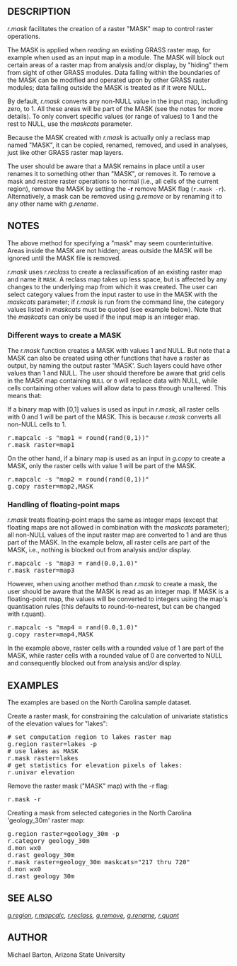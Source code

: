 <h2>DESCRIPTION</h2>

<em>r.mask</em> facilitates the creation of a raster "MASK" map to
control raster operations.

<p>
The MASK is applied when <em>reading</em> an existing GRASS raster map,
for example when used as an input map in a module. The MASK will block out
certain areas of a raster map from analysis and/or display, by "hiding" them
from sight of other GRASS modules. Data falling within the boundaries of the
MASK can be modified and operated upon by other GRASS raster modules; data
falling outside the MASK is treated as if it were NULL.
<p>
By default, <em>r.mask</em> converts any non-NULL value in the input map,
including zero, to 1. All these areas will be part of the MASK (see the notes
for more details). To only convert specific values (or range of values) to 1
and the rest to NULL, use the <em>maskcats</em> parameter.
<p>
Because the MASK created with <em>r.mask</em> is actually only a reclass map
named "MASK", it can be copied, renamed, removed, and used in analyses, just
like other GRASS raster map layers.
<p>
The user should be aware that a MASK remains in place until a user renames it
to something other than "MASK", or removes it. To remove a mask and restore
raster operations to normal (i.e., all cells of the current region), remove the
MASK by setting the <b>-r</b> remove MASK flag (<code>r.mask -r</code>).
Alternatively, a mask can be removed using <em>g.remove</em> or by renaming it
to any other name with <em>g.rename</em>.

<h2>NOTES</h2>

The above method for specifying a "mask" may seem counterintuitive. Areas
inside the MASK are not hidden; areas outside the MASK will be ignored until
the MASK file is removed.
<p>
<em>r.mask</em> uses <em>r.reclass</em> to create a reclassification of an
existing raster map and name it <code>MASK</code>. A reclass map takes up less
space, but is affected by any changes to the underlying map from which it was
created. The user can select category values from the input raster to use in the
MASK with the <em>maskcats</em> parameter; if <em>r.mask</em> is run from the
command line, the category values listed in <em>maskcats</em> must be quoted
(see example below). Note that the <em>maskcats</em> can only be used if the
input map is an integer map.

<h3>Different ways to create a MASK</h3>

The <em>r.mask</em> function creates a MASK with values 1 and NULL. But note
that a MASK can also be created using other functions that have a raster as
output, by naming the output raster 'MASK'. Such layers could have other
values than 1 and NULL. The user should therefore be aware that grid cells
in the MASK map containing <code>NULL</code> or <code>0</code> will replace data with
NULL, while cells containing other values will allow data to pass through
unaltered. This means that:
<p>
If a binary map with [0,1] values is used as input in <em>r.mask</em>, all
raster cells with 0 and 1 will be part of the MASK. This is because
<em>r.mask</em> converts all non-NULL cells to 1.

<div class="code"><pre>
r.mapcalc -s "map1 = round(rand(0,1))"
r.mask raster=map1
</pre></div>

On the other hand, if a binary map is used as an input in <em>g.copy</em> to create a MASK,
only the raster cells with value 1 will be part of the MASK.

<div class="code"><pre>
r.mapcalc -s "map2 = round(rand(0,1))"
g.copy raster=map2,MASK
</pre></div>

<h3>Handling of floating-point maps</h3>

<em>r.mask</em> treats floating-point maps the same as integer maps (except that
floating maps are not allowed in combination with the <em>maskcats</em>
parameter); all non-NULL values of the input raster map are converted to 1 and
are thus part of the MASK. In the example below, all raster cells are part of
the MASK, i.e., nothing is blocked out from analysis and/or display.

<div class="code"><pre>
r.mapcalc -s "map3 = rand(0.0,1.0)"
r.mask raster=map3
</pre></div>

However, when using another method than <em>r.mask</em> to create a mask,
the user should be aware that the MASK is read as an integer map. If MASK is
a floating-point map, the values will be converted to integers using
the map's quantisation rules (this defaults to round-to-nearest, but can be
changed with r.quant).

<div class="code"><pre>
r.mapcalc -s "map4 = rand(0.0,1.0)"
g.copy raster=map4,MASK
</pre></div>

In the example above, raster cells with a rounded value of 1 are part of
the MASK, while raster cells with a rounded value of 0 are converted to NULL
and consequently blocked out from analysis and/or display.

<h2>EXAMPLES</h2>

The examples are based on the North Carolina sample dataset.
<p>
Create a raster mask, for constraining the calculation of
univariate statistics of the elevation values for "lakes":
<div class="code"><pre>
# set computation region to lakes raster map
g.region raster=lakes -p
# use lakes as MASK
r.mask raster=lakes
# get statistics for elevation pixels of lakes:
r.univar elevation
</pre></div>

Remove the raster mask ("MASK" map) with the -r flag:
<div class="code"><pre>
r.mask -r
</pre></div>

Creating a mask from selected categories in the North Carolina
'geology_30m' raster map:
<div class="code"><pre>
g.region raster=geology_30m -p
r.category geology_30m
d.mon wx0
d.rast geology_30m
r.mask raster=geology_30m maskcats="217 thru 720"
d.mon wx0
d.rast geology_30m
</pre></div>

<h2>SEE ALSO</h2>

<em>
<a href="g.region.html">g.region</a>,
<a href="r.mapcalc.html">r.mapcalc</a>,
<a href="r.reclass.html">r.reclass</a>,
<a href="g.remove.html">g.remove</a>,
<a href="g.rename.html">g.rename</a>,
<a href="r.quant.html">r.quant</a>
</em>

<h2>AUTHOR</h2>

Michael Barton, Arizona State University
